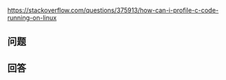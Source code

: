<https://stackoverflow.com/questions/375913/how-can-i-profile-c-code-running-on-linux>

## 问题



## 回答
